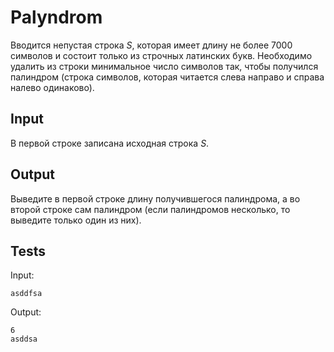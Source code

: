 # Palyndrom
Вводится непустая строка $S$, которая имеет длину не более $7000$ символов и состоит только из строчных латинских букв. Необходимо удалить из строки минимальное число символов так, чтобы получился палиндром (строка символов, которая читается слева направо и справа налево одинаково).

## Input
В первой строке записана исходная строка $S$.

## Output
Выведите в первой строке длину получившегося палиндрома, а во второй строке сам палиндром (если палиндромов несколько, то выведите только один из них).

## Tests
Input:
```
asddfsa
```
Output:
```
6
asddsa
```
